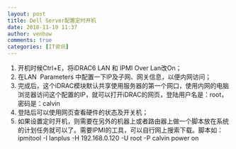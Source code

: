 ```yaml
---
layout: post
title: Dell Server配置定时开机
date: 2018-11-19 11:37
author: venhow
comments: true
categories: [IT资讯]
---
```

<ol>
    <li>开机时候Ctrl+E，将iDRAC6 LAN 和 IPMI Over Lan改On；</li>
    <li>在LAN  Parameters 中配置一下IP及子网、网关信息，以便内网访问；</li>
    <li>完成后，这个iDRAC模块默认共享使用服务器的第一个网口，使用内网的电脑浏览器访问这个配置的IP，就可以打开iDRAC的网页，登陆用户名是：root，密码是：calvin</li>
    <li>登陆后可以使用网页查看硬件的状态及开关机；</li>
    <li>如果设置定时开机，则需要在另外的机器上或者路由器上做一个脚本放在系统的计划任务就可以了。需要IPMI的工具，可以自行网上搜索下载。脚本如：ipmitool -I lanplus -H 192.168.0.120 -U root -P calvin power on</li>
</ol>
